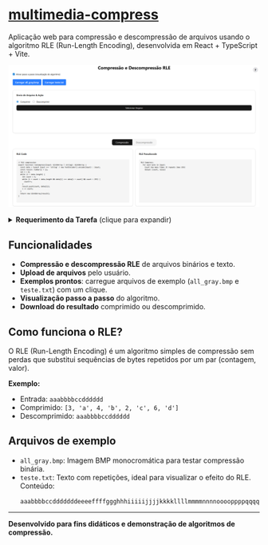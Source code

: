 # [multimedia-compress](https://ufersa-procavalo.github.io/multimedia-compression/)

Aplicação web para compressão e descompressão de arquivos usando o algoritmo RLE (Run-Length Encoding), desenvolvida em React + TypeScript + Vite.

![Diagrama do sistema](public/system.png)

<details>
<summary><strong>Requerimento da Tarefa</strong> (clique para expandir)</summary>


Bom dia caros discentes!

Conforme combinado em sala, estou disponibilizando no SIGAA o material da aula sobre Compressão e Descompressão de Dados, bem como uma atividade prática de implementação de Técnicas de Compressão Sem Perda de Dados, como parte do conoteúdo da UND II da disiciplina.

A ideia que esta atividade seja feita INDIVIDUALMENTE, em que cada discente implementará um dos seguintes Algoritmos de Compressão Sem Perda (RLE e LZW) para codificar as funções de compressão e descrompressão de dados. Ao término do processo de implementação, os algoritmos devem ser testados, sendo fornecido para o algoritmo determinado para cada estudante um arquivo de entrada, executada a função de compressão e, por fim, o arquivo gerado como saída da função de compressão deve ser submetido à função de descompressão para retornar à versão original do arquivo de entrada.

A definição de qual algortimo a ser implementado por cada discente vai ser determinado pelo número de matrícula do aluno, conforme a seguir:

MATRICULAS PARES: RLE

MATRÍCULAS IMPARES: LZW

OBS.: Não há restrição de Linguagem de Programação para esta implementação!

</details>

## Funcionalidades

- **Compressão e descompressão RLE** de arquivos binários e texto.
- **Upload de arquivos** pelo usuário.
- **Exemplos prontos**: carregue arquivos de exemplo (`all_gray.bmp` e `teste.txt`) com um clique.
- **Visualização passo a passo** do algoritmo.
- **Download do resultado** comprimido ou descomprimido.

## Como funciona o RLE?

O RLE (Run-Length Encoding) é um algoritmo simples de compressão sem perdas que substitui sequências de bytes repetidos por um par (contagem, valor).

**Exemplo:**
- Entrada: `aaabbbbccdddddd`
- Comprimido: `[3, 'a', 4, 'b', 2, 'c', 6, 'd']`
- Descomprimido: `aaabbbbccdddddd`

## Arquivos de exemplo

- `all_gray.bmp`: Imagem BMP monocromática para testar compressão binária.
- `teste.txt`: Texto com repetições, ideal para visualizar o efeito do RLE.  
  Conteúdo:
  ```
  aaabbbbccdddddddeeeeffffggghhhiiiiijjjjkkkkllllmmmmnnnnooooppppqqqqrrrrssssttttuuuuvvvvwwwwxxxxyyyyzzzz
  ```

---

**Desenvolvido para fins didáticos e demonstração de algoritmos de compressão.**
